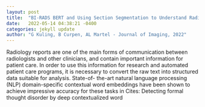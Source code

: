 ```yaml
---
layout: post
title:  "BI-RADS BERT and Using Section Segmentation to Understand Radiology Reports"
date:   2022-05-14 04:38:21 -0400
categories: jekyll update
author: "G Kuling, B Curpen, AL Martel - Journal of Imaging, 2022"
---
```

Radiology reports are one of the main forms of communication between radiologists and other clinicians, and contain important information for patient care. In order to use this information for research and automated patient care programs, it is necessary to convert the raw text into structured data suitable for analysis. State-of- the-art natural language processing (NLP) domain-specific contextual word embeddings have been shown to achieve impressive accuracy for these tasks in Cites: Detecting formal thought disorder by deep contextualized word